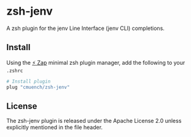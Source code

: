 # zsh-jenv
A zsh plugin for the jenv Line Interface (jenv CLI) completions.

## Install
Using the [:zap: Zap](https://www.zapzsh.org/) minimal zsh plugin manager, add the following to your `.zshrc`

```sh
# Install plugin
plug "cmuench/zsh-jenv"
```

## License

The zsh-jenv plugin is released under the Apache License 2.0 unless explicitly mentioned in the file header.

